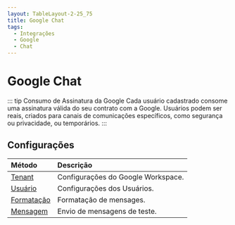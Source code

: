 ```yaml
---
layout: TableLayout-2-25_75
title: Google Chat
tags:
  - Integrações
  - Google
  - Chat
---
```


# Google Chat

::: tip Consumo de Assinatura da Google
Cada usuário cadastrado consome uma assinatura válida do seu contrato com a Google. Usuários podem ser reais, criados para canais de comunicações específicos, como segurança ou privacidade, ou temporários.
:::

## Configurações

| Método                | Descrição                          |
| :-------------------- | :--------------------------------- |
| [Tenant](tenant/)     | Configurações do Google Workspace. |
| [Usuário](user/)      | Configurações dos Usuários.        |
| [Formatação](syntax/) | Formatação de mensages.            |
| [Mensagem](message/)  | Envio de mensagens de teste.       |

<br>
